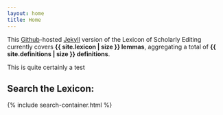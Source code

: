 ```yaml
---
layout: home
title: Home
---
```


This [Github](https://github.com)-hosted [Jekyll](https://jekyllrb.com) version of the Lexicon of Scholarly Editing currently covers **{{ site.lexicon | size }} lemmas**, aggregating a total of **{{ site.definitions | size }} definitions**.

This is quite certainly a test

## Search the Lexicon:

{% include search-container.html %}
